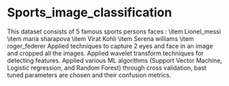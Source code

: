 # Sports_image_classification
This dataset consists of 5 famous sports persons faces :
\item Lionel_messi
\item maria sharapova
\item Virat Kohli
\item Serena williams
\item roger_federer
Applied techniques to capture 2 eyes and face in an image and cropped all the images.
Applied wavelet transform techniques for detecting features.
Applied various ML algorithms (Support Vector Machine, Logistic regression, and Random Forest) through cross validation, bast tuned parameters are chosen and their confusion metrics. 
